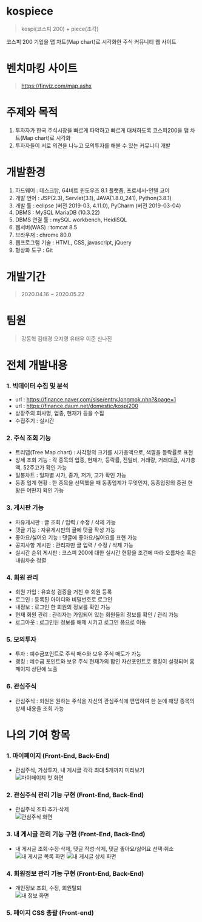 # kospiece
> kospi(코스피 200) + piece(조각)

코스피 200 기업을 맵 차트(Map chart)로 시각화한 주식 커뮤니티 웹 사이트

# 벤치마킹 사이트
> https://finviz.com/map.ashx

# 주제와 목적
1. 투자자가 한국 주식시장을 빠르게 파악하고 빠르게 대처하도록 코스피200을 맵 차트(Map chart)로 시각화
2. 투자자들이 서로 의견을 나누고 모의투자를 해볼 수 있는 커뮤니티 개발

# 개발환경
1. 하드웨어 : 데스크탑, 64비트 윈도우즈 8.1 플랫폼, 프로세서-인텔 코어
2. 개발 언어 : JSP(2.3), Servlet(3.1), JAVA(1.8.0_241), Python(3.8.1)
3. 개발 툴 : eclipse (버전 2019-03, 4.11.0), PyCharm (버전 2019-03-04)
4. DBMS : MySQL MariaDB (10.3.22)
5. DBMS 연결 툴 : mySQL workbench, HeidiSQL 
6. 웹서버(WAS) : tomcat 8.5
7. 브라우저 : chrome 80.0
8. 웹프로그램 기술 : HTML, CSS, javascript, jQuery
9. 형상화 도구 : Git

# 개발기간
> 2020.04.16 ~ 2020.05.22

# 팀원
> 강동혁 김태경 오지영 유태우 이준 신나진

# 전체 개발내용
### 1. 빅데이터 수집 및 분석
  - url : https://finance.naver.com/sise/entryJongmok.nhn?&page=1
  - url : https://finance.daum.net/domestic/kospi200
  - 상장주의 회사명, 업종, 현재가 등을 수집
  - 수집주기 : 실시간
### 2. 주식 조회 기능
  - 트리맵(Tree Map chart) : 사각형의 크기를 시가총액으로, 색깔을 등락률로 표현
  - 상세 조회 기능 : 각 종목의 업종, 현재가, 등락률, 전일비, 거래량, 거래대금, 시가총액, 52주고가 확인 가능
  - 일봉차트 : 일자별 시가, 종가, 저가, 고가 확인 가능
  - 동종 업계 현황 : 한 종목을 선택했을 때 동종업계가 무엇인지, 동종업정의 증권 현황은 어떤지 확인 가능
### 3. 게시판 기능
  - 자유게시판 : 글 조회 / 입력 / 수정 / 삭제 가능
  - 댓글 기능 : 자유게시판의 글에 댓글 작성 가능
  - 좋아요/싫어요 기능 : 댓글에 좋아요/싫어요를 표현 가능
  - 공지사항 게시판 : 관리자만 글 입력 / 수정 / 삭제 가능
  - 실시간 순위 게시판 : 코스피 200에 대한 실시간 현황을 조건에 따라 오름차순 혹은 내림차순 정렬
### 4. 회원 관리
  - 회원 가입 : 유효성 검증을 거친 후 회원 등록
  - 로그인 : 등록된 아이디와 비밀번호로 로그인
  - 내정보 : 로그인 한 회원의 정보를 확인 가능
  - 현재 회원 관리 : 관리자는 가입되어 있는 회원들의 정보를 확인 / 관리 가능
  - 로그아웃 : 로그인된 정보를 해제 시키고 로그인 폼으로 이동
### 5. 모의투자
  - 투자 : 예수금포인트로 주식 매수와 보유 주식 매도가 가능
  - 랭킹 : 예수금 포인트와 보유 주식 현재가의 합인 자산포인트로 랭킹이 설정되며 홈페이지 상단에 노출
### 6. 관심주식
  - 관심주식 : 회원은 원하는 주식을 자신의 관심주식에 편입하여 한 눈에 해당 종목의 상세 내용을 조회 가능

# 나의 기여 항목
### 1. 마이페이지 (Front-End, Back-End)
- 관심주식, 가상투자, 내 게시글 각각 최대 5개까지 미리보기<br>
![마이페이지 첫 화면](https://user-images.githubusercontent.com/63843905/128097697-fa2022f1-e161-4d29-9f72-d4be966a7f0b.png)
### 2. 관심주식 관리 기능 구현 (Front-End, Back-End)
- 관심주식 조회·추가·삭제<br>
![관심주식 화면](https://user-images.githubusercontent.com/63843905/128097837-b505997f-81e9-41bc-8b8a-7db87015d8cf.png)
### 3. 내 게시글 관리 기능 구현 (Front-End, Back-End)
- 내 게시글 조회·수정·삭제, 댓글 작성·삭제, 댓글 좋아요/싫어요 선택·취소<br>
![내 게시글 목록 화면](https://user-images.githubusercontent.com/63843905/128098538-938d0004-394d-4ddc-acbe-baeadd8454fb.png)
![내 게시글 상세 화면](https://user-images.githubusercontent.com/63843905/128098609-3e51def4-17f4-46f8-8e55-370bc44c1765.png)
### 4. 회원정보 관리 기능 구현 (Front-End, Back-End)
- 개인정보 조회, 수정, 회원탈퇴<br>
![내 정보 화면](https://user-images.githubusercontent.com/63843905/128098659-b1711bc4-4656-4b6c-b535-41fbb995ada6.png)
### 5. 페이지 CSS 총괄 (Front-end)
